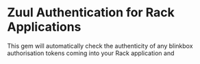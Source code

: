 # Zuul Authentication for Rack Applications

This gem will automatically check the authenticity of any blinkbox authorisation tokens coming into your Rack application and 